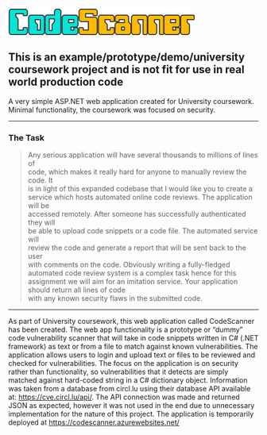 
![# CodeScanner](/CodeVulnerabilityChecker/Content/logo.png)

## This is an example/prototype/demo/university coursework project and is not fit for use in real world production code

A very simple ASP.NET web application created for University coursework. Minimal functionality, the coursework was focused on security.

<hr>

### The Task

>Any	serious	application	will	have	several	thousands	to	millions	of	lines	of	
code,	which	makes	it	really	hard	for	anyone	to	manually	review	the	code.	It	
is	in light	of	this	expanded	codebase	that	I	would	like	you	to create	a	
service	which	hosts	automated	online	code	reviews.	The	application	will	be	
accessed	remotely.	After	someone	has	successfully	authenticated	they	will	
be	able	to	upload	code	snippets	or	a	code	file.	The	automated	service	will	
review	the	code	and	generate	a	report	that will	be	sent	back	to	the	user	
with	comments	on	the	code.	Obviously	writing	a	fully-fledged automated	
code	review	system	is a	complex	task	hence	for	this	assignment	we	will	aim	
for	an	imitation	service.	 Your	application	should	return	all	lines	of	code	
with any known	security	flaws in	the	submitted	code.

<hr />

As part of University coursework, this web application called CodeScanner has been created. The web app functionality is a prototype or “dummy” code vulnerability scanner that will take in code snippets written in C# (.NET framework) as text or from a file to match against known vulnerabilities. The application allows users to login and upload text or files to be reviewed and checked for vulnerabilities. The focus on the application is on security rather than functionality, so vulnerabilities that it detects are simply matched against hard-coded string in a C# dictionary object. Information was taken from a database from circl.lu using their database API available at: https://cve.circl.lu/api/. The API connection was made and returned JSON as expected, however it was not used in the end due to unnecessary implementation for the nature of this project. The application is temporarily deployed at https://codescanner.azurewebsites.net/ 
